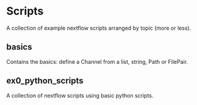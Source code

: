 # Scripts

A collection of example nextflow scripts arranged by topic (more or less).

## basics

Contains the basics: define a Channel from a list, string, Path or FilePair.

## ex0_python_scripts

A collection of nextflow scripts using basic python scripts.



